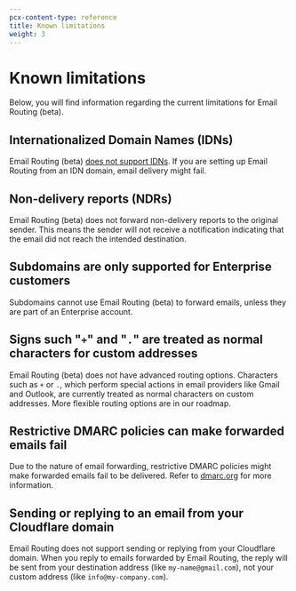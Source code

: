 ```yaml
---
pcx-content-type: reference
title: Known limitations
weight: 3
---
```


# Known limitations

Below, you will find information regarding the current limitations for Email Routing (beta).

## Internationalized Domain Names (IDNs)

Email Routing (beta) [does not support IDNs](https://en.wikipedia.org/wiki/Internationalized_domain_name). If you are setting up Email Routing from an IDN domain, email delivery might fail.

## Non-delivery reports (NDRs)

Email Routing (beta) does not forward non-delivery reports to the original sender. This means the sender will not receive a notification indicating that the email did not reach the intended destination.

## Subdomains are only supported for Enterprise customers

Subdomains cannot use Email Routing (beta) to forward emails, unless they are part of an Enterprise account.

## Signs such "`+`" and "`.`" are treated as normal characters for custom addresses

Email Routing (beta) does not have advanced routing options. Characters such as `+` or `.`, which perform special actions in email providers like Gmail and Outlook, are currently treated as normal characters on custom addresses. More flexible routing options are in our roadmap.

## Restrictive DMARC policies can make forwarded emails fail

Due to the nature of email forwarding, restrictive DMARC policies might make forwarded emails fail to be delivered. Refer to [dmarc.org](https://dmarc.org/wiki/FAQ#My_users_often_forward_their_emails_to_another_mailbox.2C_how_do_I_keep_DMARC_valid.3F) for more information.

## Sending or replying to an email from your Cloudflare domain

Email Routing does not support sending or replying from your Cloudflare domain. When you reply to emails forwarded by Email Routing, the reply will be sent from your destination address (like `my-name@gmail.com`), not your custom address (like `info@my-company.com`).